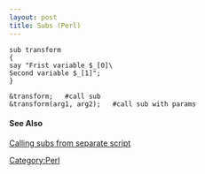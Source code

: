 ```yaml
---
layout: post 
title: Subs (Perl)
---
```


    sub transform
    {
    say "Frist variable $_[0]\
    Second variable $_[1]";
    }

    &transform;   #call sub
    &transform(arg1, arg2);   #call sub with params

#### See Also

[Calling subs from separate
script](Calling_subs_from_separate_script_(Perl) "wikilink")

[Category:Perl](Category:Perl "wikilink")

